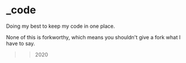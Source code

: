 # _code
Doing my best to keep my code in one place.

None of this is forkworthy, which means you shouldn't give a fork what I have to say.

> >2020